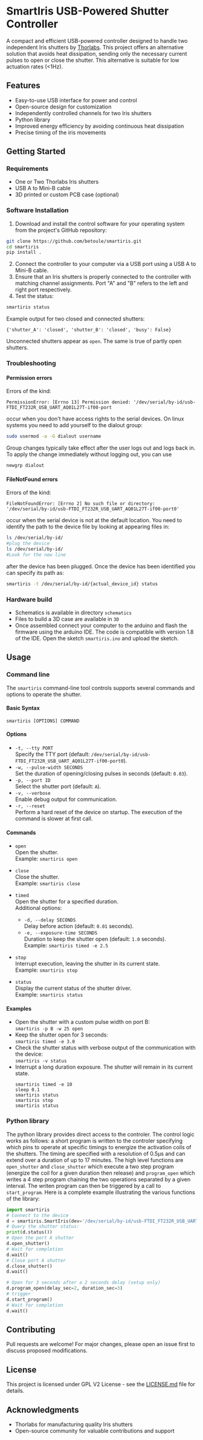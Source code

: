 SmartIris USB-Powered Shutter Controller
========================================

A compact and efficient USB-powered controller designed to handle two
independent Iris shutters by
[Thorlabs](https://www.thorlabs.com/newgrouppage9.cfm?objectgroup_id=6619&pn=SHB1T#7096). This
project offers an alternative solution that avoids heat dissipation,
sending only the necessary current pulses to open or close the
shutter. This alternative is suitable for low actuation rates (<1Hz).

Features
--------

* Easy-to-use USB interface for power and control
* Open-source design for customization
* Independently controlled channels for two Iris shutters
* Python library
* Improved energy efficiency by avoiding continuous heat dissipation
* Precise timing of the iris movements

Getting Started
---------------

### Requirements

* One or Two Thorlabs Iris shutters
* USB A to Mini-B cable
* 3D printed or custom PCB case (optional)

### Software Installation

1. Download and install the control software for your operating system from the project's GitHub repository:
```bash
git clone https://github.com/betoule/smartiris.git
cd smartiris
pip install .
```
2. Connect the controller to your computer via a USB port using a USB A to Mini-B cable.
3. Ensure that an Iris shutters is properly connected to the controller with matching channel assignments. Port "A" and "B" refers to the left and right port respectively.
4. Test the status:
```bash
smartiris status
```
Example output for two closed and connected shutters:
```
{'shutter_A': 'closed', 'shutter_B': 'closed', 'busy': False}
```

Unconnected shutters appear as `open`. The same is true of partly open shutters.

### Troubleshooting

#### Permission errors 

Errors of the kind:
```
PermissionError: [Errno 13] Permission denied: '/dev/serial/by-id/usb-FTDI_FT232R_USB_UART_AQ01L27T-if00-port
```
occur when you don't have access rights to the serial devices. On linux systems you need to add yourself to the dialout group:
```bash
sudo usermod -a -G dialout username
```
Group changes typically take effect after the user logs out and logs back in. To apply the change immediately without logging out, you can use
```bash
newgrp dialout
```

#### FileNotFound errors

Errors of the kind:
```
FileNotFoundError: [Errno 2] No such file or directory: '/dev/serial/by-id/usb-FTDI_FT232R_USB_UART_AQ01L27T-if00-port0'
```
occur when the serial device is not at the default location. You need to identify the path to the device file by looking at appearing files in:
```bash
ls /dev/serial/by-id/
#plug the device
ls /dev/serial/by-id/
#Look for the new line
```
after the device has been plugged. Once the device has been identified you can specify its path as:
```bash
smartiris -t /dev/serial/by-id/{actual_device_id} status
```

### Hardware build

* Schematics is available in directory `schematics`
* Files to build a 3D case are available in `3D`
* Once assembled connect your computer to the arduino and flash the firmware using the arduino IDE. The code is compatible with version 1.8 of the IDE. Open the sketch `smartiris.ino` and upload the sketch.

Usage
-----
### Command line

The `smartiris` command-line tool controls supports several commands and options to operate the shutter.

#### Basic Syntax
```
smartiris [OPTIONS] COMMAND
```

#### Options
- `-t, --tty PORT`  
  Specify the TTY port (default: `/dev/serial/by-id/usb-FTDI_FT232R_USB_UART_AQ01L27T-if00-port0`).
- `-w, --pulse-width SECONDS`  
  Set the duration of opening/closing pulses in seconds (default: `0.03`).
- `-p, --port ID`  
  Select the shutter port (default: `A`).
- `-v, --verbose`  
  Enable debug output for communication.
- `-r, --reset`  
  Perform a hard reset of the device on startup. The execution of the command is slower at first call.

#### Commands
- `open`  
  Open the shutter.  
  Example: `smartiris open`

- `close`  
  Close the shutter.  
  Example: `smartiris close`

- `timed`  
  Open the shutter for a specified duration.  
  Additional options:  
  - `-d, --delay SECONDS`  
    Delay before action (default: `0.01` seconds).  
  - `-e, --exposure-time SECONDS`  
    Duration to keep the shutter open (default: `1.0` seconds).  
  Example: `smartiris timed -e 2.5`

- `stop`  
  Interrupt execution, leaving the shutter in its current state.  
  Example: `smartiris stop`

- `status`  
  Display the current status of the shutter driver.  
  Example: `smartiris status`

#### Examples
- Open the shutter with a custom pulse width on port B:  
  `smartiris -p B -w 25 open`
- Keep the shutter open for 3 seconds:  
  `smartiris timed -e 3.0`
- Check the shutter status with verbose output of the communication with the device:  
  `smartiris -v status`
- Interrupt a long duration exposure. The shutter will remain in its current state.
  ```
  smartiris timed -e 10
  sleep 0.1
  smartiris status
  smartiris stop
  smartiris status
  ```

### Python library

The python library provides direct access to the controler. The control logic works as follows: a short program is written to the controler specifying which pins to operate at specific timings to energize the activation coils of the shutters. The timing are specified with a resolution of 0.5μs and can extend over a duration of up to 17 minutes. The high level functions are `open_shutter` and `close_shutter` which execute a two step program (energize the coil for a given duration then release) and `program_open` which writes a 4 step program chaining the two operations separated by a given interval. The writen program can then be triggered by a call to `start_program`. Here is a complete example illustrating the various functions of the library:

```python
import smartiris
# Connect to the device
d = smartiris.SmartIris(dev='/dev/serial/by-id/usb-FTDI_FT232R_USB_UART_AQ01L27T-if00-port0')
# Query the shutter status:
print(d.status())
# Open the port A shutter
d.open_shutter()
# Wait for completion
d.wait()
# Close port A shutter
d.close_shutter()
d.wait()

# Open for 3 seconds after a 2 seconds delay (setup only)
d.program_open(delay_sec=2, duration_sec=3)
# trigger
d.start_program()
# Wait for completion
d.wait()
```

Contributing
------------

Pull requests are welcome! For major changes, please open an issue first to discuss proposed modifications.

License
-------

This project is licensed under GPL V2 License - see the [LICENSE.md](LICENSE.md) file for details.

Acknowledgments
--------------

* Thorlabs for manufacturing quality Iris shutters
* Open-source community for valuable contributions and support
